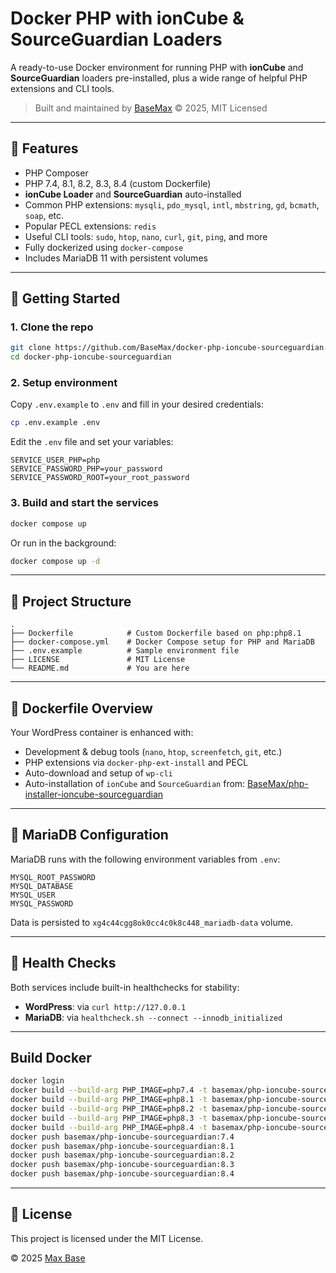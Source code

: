 # Docker PHP with ionCube & SourceGuardian Loaders

A ready-to-use Docker environment for running PHP with **ionCube** and **SourceGuardian** loaders pre-installed, plus a wide range of helpful PHP extensions and CLI tools.

> Built and maintained by [BaseMax](https://github.com/BaseMax) © 2025, MIT Licensed

---

## 🧩 Features

* PHP Composer
* PHP 7.4, 8.1, 8.2, 8.3, 8.4 (custom Dockerfile)
* **ionCube Loader** and **SourceGuardian** auto-installed
* Common PHP extensions: `mysqli`, `pdo_mysql`, `intl`, `mbstring`, `gd`, `bcmath`, `soap`, etc.
* Popular PECL extensions: `redis`
* Useful CLI tools: `sudo`, `htop`, `nano`, `curl`, `git`, `ping`, and more
* Fully dockerized using `docker-compose`
* Includes MariaDB 11 with persistent volumes

---

## 🚀 Getting Started

### 1. Clone the repo

```bash
git clone https://github.com/BaseMax/docker-php-ioncube-sourceguardian.git
cd docker-php-ioncube-sourceguardian
```

### 2. Setup environment

Copy `.env.example` to `.env` and fill in your desired credentials:

```bash
cp .env.example .env
```

Edit the `.env` file and set your variables:

```env
SERVICE_USER_PHP=php
SERVICE_PASSWORD_PHP=your_password
SERVICE_PASSWORD_ROOT=your_root_password
```

### 3. Build and start the services

```bash
docker compose up
```

Or run in the background:

```bash
docker compose up -d
```

---

## 📁 Project Structure

```
.
├── Dockerfile            # Custom Dockerfile based on php:php8.1
├── docker-compose.yml    # Docker Compose setup for PHP and MariaDB
├── .env.example          # Sample environment file
├── LICENSE               # MIT License
└── README.md             # You are here
```

---

## 🧱 Dockerfile Overview

Your WordPress container is enhanced with:

* Development & debug tools (`nano`, `htop`, `screenfetch`, `git`, etc.)
* PHP extensions via `docker-php-ext-install` and PECL
* Auto-download and setup of `wp-cli`
* Auto-installation of `ionCube` and `SourceGuardian` from:
  [BaseMax/php-installer-ioncube-sourceguardian](https://github.com/BaseMax/php-installer-ioncube-sourceguardian)

---

## 🐬 MariaDB Configuration

MariaDB runs with the following environment variables from `.env`:

```env
MYSQL_ROOT_PASSWORD
MYSQL_DATABASE
MYSQL_USER
MYSQL_PASSWORD
```

Data is persisted to `xg4c44cgg8ok0cc4c0k8c448_mariadb-data` volume.

---

## 🧪 Health Checks

Both services include built-in healthchecks for stability:

* **WordPress**: via `curl http://127.0.0.1`
* **MariaDB**: via `healthcheck.sh --connect --innodb_initialized`

---

## Build Docker

```bash
docker login
docker build --build-arg PHP_IMAGE=php7.4 -t basemax/php-ioncube-sourceguardian:7.4 .
docker build --build-arg PHP_IMAGE=php8.1 -t basemax/php-ioncube-sourceguardian:8.1 .
docker build --build-arg PHP_IMAGE=php8.2 -t basemax/php-ioncube-sourceguardian:8.2 .
docker build --build-arg PHP_IMAGE=php8.3 -t basemax/php-ioncube-sourceguardian:8.3 .
docker build --build-arg PHP_IMAGE=php8.4 -t basemax/php-ioncube-sourceguardian:8.4 .
docker push basemax/php-ioncube-sourceguardian:7.4
docker push basemax/php-ioncube-sourceguardian:8.1
docker push basemax/php-ioncube-sourceguardian:8.2
docker push basemax/php-ioncube-sourceguardian:8.3
docker push basemax/php-ioncube-sourceguardian:8.4
```

---

## 📝 License

This project is licensed under the MIT License.

© 2025 [Max Base](https://github.com/BaseMax)
